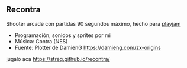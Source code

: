 ## Recontra
Shooter arcade con partidas 90 segundos máximo, hecho para [playjam](https://github.com/PlayJamDevs/playjamgames)  

- Programación, sonidos y sprites por mi
- Música: Contra (NES)
- Fuente: Plotter de DamienG https://damieng.com/zx-origins

jugalo aca https://streq.github.io/recontra/
